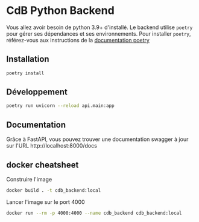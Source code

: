 # CdB Python Backend

Vous allez avoir besoin de python 3.9+ d'installé. Le backend utilise `poetry` pour gérer ses dépendances et ses environnements.
Pour installer `poetry`, référez-vous aux instructions de la [documentation poetry](https://python-poetry.org/docs/#installation)

## Installation

```sh
poetry install
```

## Développement

```sh
poetry run uvicorn --reload api.main:app
```

## Documentation

Grâce à FastAPI, vous pouvez trouver une documentation swagger à jour sur l'URL http://localhost:8000/docs

## docker cheatsheet

Construire l'image

```sh
docker build . -t cdb_backend:local
```

Lancer l'image sur le port 4000

```sh
docker run --rm -p 4000:4000 --name cdb_backend cdb_backend:local
```
